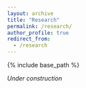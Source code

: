 ```yaml
---
layout: archive
title: "Research"
permalink: /research/
author_profile: true
redirect_from:
  - /research
---
```


{% include base_path %}

*Under construction*
